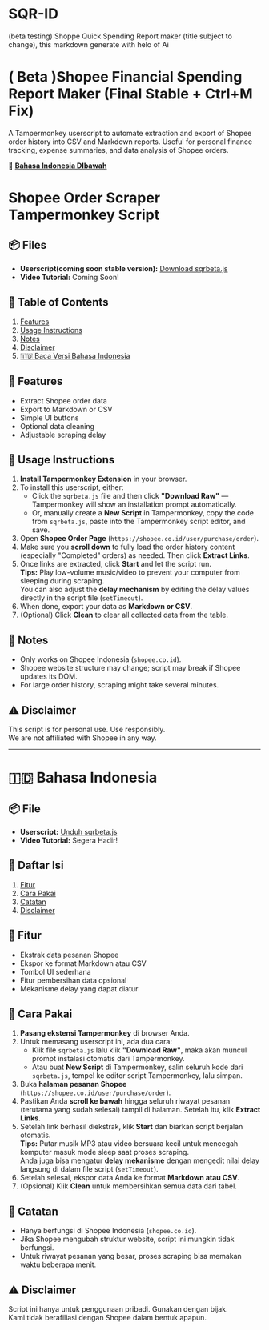 # SQR-ID
(beta testing) Shoppe Quick Spending Report maker (title subject to change), this markdown generate with helo of Ai
# ( Beta )Shopee Financial Spending Report Maker (Final Stable + Ctrl+M Fix)

A Tampermonkey userscript to automate extraction and export of Shopee order history into CSV and Markdown reports. Useful for personal finance tracking, expense summaries, and data analysis of Shopee orders.

🔗 **[Bahasa Indonesia DIbawah](#versi-bahasa-indonesia)**
# Shopee Order Scraper Tampermonkey Script

## 📦 Files

- **Userscript(coming soon stable version):** [Download sqrbeta.js](#) <!-- TODO: Replace # with actual link -->
- **Video Tutorial:** Coming Soon!

## 📝 Table of Contents

1. [Features](#features)
2. [Usage Instructions](#usage-instructions)
3. [Notes](#notes)
4. [Disclaimer](#disclaimer)
5. [🇮🇩 Baca Versi Bahasa Indonesia](#versi-bahasa-indonesia)

## 🚀 Features

- Extract Shopee order data
- Export to Markdown or CSV
- Simple UI buttons
- Optional data cleaning
- Adjustable scraping delay

## 🎯 Usage Instructions

1. **Install Tampermonkey Extension** in your browser.
2. To install this userscript, either:  
   - Click the `sqrbeta.js` file and then click **"Download Raw"** — Tampermonkey will show an installation prompt automatically.  
   - Or, manually create a **New Script** in Tampermonkey, copy the code from `sqrbeta.js`, paste into the Tampermonkey script editor, and save.
3. Open **Shopee Order Page** (`https://shopee.co.id/user/purchase/order`).
4. Make sure you **scroll down** to fully load the order history content (especially "Completed" orders) as needed. Then click **Extract Links**.
5. Once links are extracted, click **Start** and let the script run.  
   **Tips:** Play low-volume music/video to prevent your computer from sleeping during scraping.  
   You can also adjust the **delay mechanism** by editing the delay values directly in the script file (`setTimeout`).
6. When done, export your data as **Markdown or CSV**.
7. (Optional) Click **Clean** to clear all collected data from the table.

## 📝 Notes

- Only works on Shopee Indonesia (`shopee.co.id`).
- Shopee website structure may change; script may break if Shopee updates its DOM.
- For large order history, scraping might take several minutes.

## ⚠️ Disclaimer

This script is for personal use. Use responsibly.  
We are not affiliated with Shopee in any way.

---

# 🇮🇩 Bahasa Indonesia

## 📦 File

- **Userscript:** [Unduh sqrbeta.js](#) <!-- TODO: Replace # with actual link -->
- **Video Tutorial:** Segera Hadir!

## 📝 Daftar Isi

1. [Fitur](#fitur)
2. [Cara Pakai](#cara-pakai)
3. [Catatan](#catatan)
4. [Disclaimer](#disclaimer-1)

## 🚀 Fitur

- Ekstrak data pesanan Shopee
- Ekspor ke format Markdown atau CSV
- Tombol UI sederhana
- Fitur pembersihan data opsional
- Mekanisme delay yang dapat diatur

## 🎯 Cara Pakai

1. **Pasang ekstensi Tampermonkey** di browser Anda.
2. Untuk memasang userscript ini, ada dua cara:  
   - Klik file `sqrbeta.js` lalu klik **"Download Raw"**, maka akan muncul prompt instalasi otomatis dari Tampermonkey.  
   - Atau buat **New Script** di Tampermonkey, salin seluruh kode dari `sqrbeta.js`, tempel ke editor script Tampermonkey, lalu simpan.
3. Buka **halaman pesanan Shopee** (`https://shopee.co.id/user/purchase/order`).
4. Pastikan Anda **scroll ke bawah** hingga seluruh riwayat pesanan (terutama yang sudah selesai) tampil di halaman. Setelah itu, klik **Extract Links**.
5. Setelah link berhasil diekstrak, klik **Start** dan biarkan script berjalan otomatis.  
   **Tips:** Putar musik MP3 atau video bersuara kecil untuk mencegah komputer masuk mode sleep saat proses scraping.  
   Anda juga bisa mengatur **delay mekanisme** dengan mengedit nilai delay langsung di dalam file script (`setTimeout`).
6. Setelah selesai, ekspor data Anda ke format **Markdown atau CSV**.
7. (Opsional) Klik **Clean** untuk membersihkan semua data dari tabel.

## 📝 Catatan

- Hanya berfungsi di Shopee Indonesia (`shopee.co.id`).
- Jika Shopee mengubah struktur website, script ini mungkin tidak berfungsi.
- Untuk riwayat pesanan yang besar, proses scraping bisa memakan waktu beberapa menit.

## ⚠️ Disclaimer

Script ini hanya untuk penggunaan pribadi. Gunakan dengan bijak.  
Kami tidak berafiliasi dengan Shopee dalam bentuk apapun.
